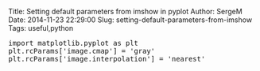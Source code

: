 Title: Setting default parameters from imshow in pyplot
Author: SergeM
Date: 2014-11-23 22:29:00
Slug: setting-default-parameters-from-imshow
Tags: useful,python



 <pre class="brush: cpp">
import matplotlib.pyplot as plt
plt.rcParams['image.cmap'] = 'gray'
plt.rcParams['image.interpolation'] = 'nearest'
</pre></div>